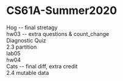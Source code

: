 # CS61A-Summer2020
Hog -- final stretagy  
hw03 -- extra questions & count_change  
Diagnostic Quiz  
2.3 partition  
lab05  
hw04  
Cats -- final diff, extra credit  
2.4 mutable data  